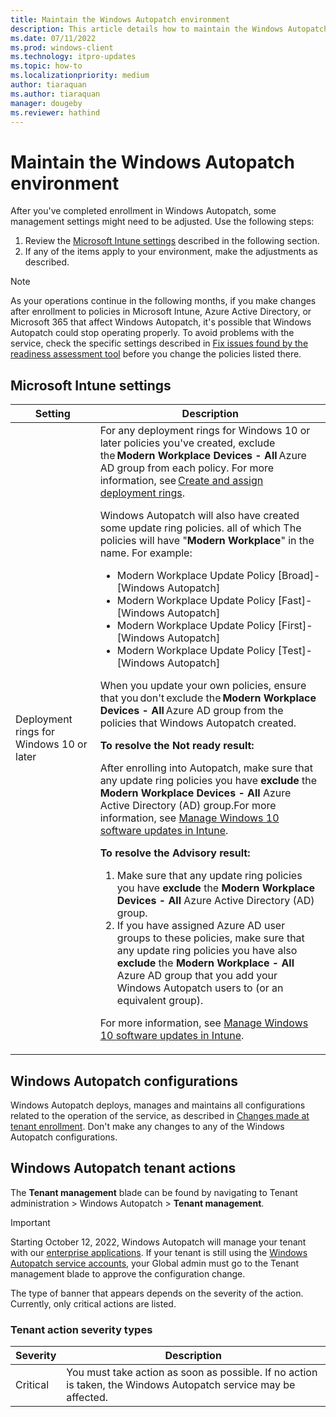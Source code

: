 ```yaml
---
title: Maintain the Windows Autopatch environment
description: This article details how to maintain the Windows Autopatch environment
ms.date: 07/11/2022
ms.prod: windows-client
ms.technology: itpro-updates
ms.topic: how-to
ms.localizationpriority: medium
author: tiaraquan
ms.author: tiaraquan
manager: dougeby
ms.reviewer: hathind
---
```


# Maintain the Windows Autopatch environment

After you've completed enrollment in Windows Autopatch, some management settings might need to be adjusted. Use the following steps:

1. Review the [Microsoft Intune settings](#microsoft-intune-settings) described in the following section.
1. If any of the items apply to your environment, make the adjustments as described.

> [!NOTE]
> As your operations continue in the following months, if you make changes after enrollment to policies in Microsoft Intune, Azure Active Directory, or Microsoft 365 that affect Windows Autopatch, it's possible that Windows Autopatch could stop operating properly. To avoid problems with the service, check the specific settings described in [Fix issues found by the readiness assessment tool](../prepare/windows-autopatch-fix-issues.md) before you change the policies listed there.

## Microsoft Intune settings

| Setting | Description |
| ----- | ----- |
| Deployment rings for Windows 10 or later | For any deployment rings for Windows 10 or later policies you've created, exclude the **Modern Workplace Devices - All** Azure AD group from each policy. For more information, see [Create and assign deployment rings](/mem/intune/protect/windows-10-update-rings#create-and-assign-update-rings).<p>Windows Autopatch will also have created some update ring policies. all of which The policies will have "**Modern Workplace**" in the name. For example:</p><ul><li>Modern Workplace Update Policy [Broad]-[Windows Autopatch]</li><li>Modern Workplace Update Policy [Fast]-[Windows Autopatch]</li><li>Modern Workplace Update Policy [First]-[Windows Autopatch]</li><li>Modern Workplace Update Policy [Test]-[Windows Autopatch]</li></ul><p>When you update your own policies, ensure that you don't exclude the **Modern Workplace Devices - All** Azure AD group from the policies that Windows Autopatch created.</p><p>**To resolve the Not ready result:**</p><p>After enrolling into Autopatch, make sure that any update ring policies you have **exclude** the **Modern Workplace Devices - All** Azure Active Directory (AD) group.For more information, see [Manage Windows 10 software updates in Intune](/mem/intune/protect/windows-update-for-business-configure).</p><p>**To resolve the Advisory result:**</p><ol><li>Make sure that any update ring policies you have **exclude** the **Modern Workplace Devices - All** Azure Active Directory (AD) group.</li> <li>If you have assigned Azure AD user groups to these policies, make sure that any update ring policies you have also **exclude** the **Modern Workplace - All** Azure AD group that you add your Windows Autopatch users to (or an equivalent group).</li></ol><p>For more information, see [Manage Windows 10 software updates in Intune](/mem/intune/protect/windows-update-for-business-configure).</p> |

## Windows Autopatch configurations

Windows Autopatch deploys, manages and maintains all configurations related to the operation of the service, as described in [Changes made at tenant enrollment](../references/windows-autopatch-changes-to-tenant.md). Don't make any changes to any of the Windows Autopatch configurations.

## Windows Autopatch tenant actions

The **Tenant management** blade can be found by navigating to Tenant administration > Windows Autopatch > **Tenant management**.

> [!IMPORTANT]
> Starting October 12, 2022, Windows Autopatch will manage your tenant with our [enterprise applications](../references/windows-autopatch-changes-to-tenant.md#windows-autopatch-enterprise-applications). If your tenant is still using the [Windows Autopatch service accounts](../overview/windows-autopatch-privacy.md#service-accounts), your Global admin must go to the Tenant management blade to approve the configuration change.

The type of banner that appears depends on the severity of the action. Currently, only critical actions are listed.

### Tenant action severity types

| Severity | Description |
| ----- | ----- |
| Critical | You must take action as soon as possible. If no action is taken, the Windows Autopatch service may be affected. |

